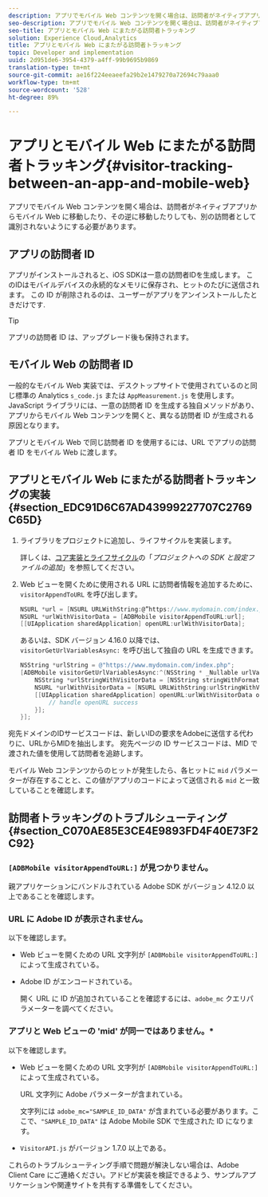 ```yaml
---
description: アプリでモバイル Web コンテンツを開く場合は、訪問者がネイティブアプリからモバイル Web に移動したり、その逆に移動したりしても、別の訪問者として識別されないようにする必要があります。
seo-description: アプリでモバイル Web コンテンツを開く場合は、訪問者がネイティブアプリからモバイル Web に移動したり、その逆に移動したりしても、別の訪問者として識別されないようにする必要があります。
seo-title: アプリとモバイル Web にまたがる訪問者トラッキング
solution: Experience Cloud,Analytics
title: アプリとモバイル Web にまたがる訪問者トラッキング
topic: Developer and implementation
uuid: 2d951de6-3954-4379-a4ff-99b9695b9869
translation-type: tm+mt
source-git-commit: ae16f224eeaeefa29b2e1479270a72694c79aaa0
workflow-type: tm+mt
source-wordcount: '528'
ht-degree: 89%

---
```



# アプリとモバイル Web にまたがる訪問者トラッキング{#visitor-tracking-between-an-app-and-mobile-web}

アプリでモバイル Web コンテンツを開く場合は、訪問者がネイティブアプリからモバイル Web に移動したり、その逆に移動したりしても、別の訪問者として識別されないようにする必要があります。

## アプリの訪問者 ID

アプリがインストールされると、iOS SDKは一意の訪問者IDを生成します。 このIDはモバイルデバイスの永続的なメモリに保存され、ヒットのたびに送信されます。 この ID が削除されるのは、ユーザーがアプリをアンインストールしたときだけです.

>[!TIP]
>
>アプリの訪問者 ID は、アップグレード後も保持されます。

## モバイル Web の訪問者 ID

一般的なモバイル Web 実装では、デスクトップサイトで使用されているのと同じ標準の Analytics `s_code.js` または `AppMeasurement.js` を使用します。JavaScript ライブラリには、一意の訪問者 ID を生成する独自メソッドがあり、アプリからモバイル Web コンテンツを開くと、異なる訪問者 ID が生成される原因となります。

アプリとモバイル Web で同じ訪問者 ID を使用するには、URL でアプリの訪問者 ID をモバイル Web に渡します。

## アプリとモバイル Web にまたがる訪問者トラッキングの実装{#section_EDC91D6C67AD43999227707C2769C65D}

1. ライブラリをプロジェクトに追加し、ライフサイクルを実装します。

   詳しくは、[コア実装とライフサイクル](/help/ios/getting-started/dev-qs.md)の「*プロジェクトへの SDK と設定ファイルの追加*」を参照してください。
1. Web ビューを開くために使用される URL に訪問者情報を追加するために、`visitorAppendToURL` を呼び出します。

   ```objective-c
   NSURL *url = [NSURL URLWithString:@”https://www.mydomain.com/index.php"]; 
   NSURL *urlWithVisitorData = [ADBMobile visitorAppendToURL:url]; 
   [[UIApplication sharedApplication] openURL:urlWithVisitorData];
   ```

   あるいは、SDK バージョン 4.16.0 以降では、`visitorGetUrlVariablesAsync:` を呼び出して独自の URL を生成できます。

   ```objective-c
   NSString *urlString = @"https://www.mydomain.com/index.php"; 
   [ADBMobile visitorGetUrlVariablesAsync:^(NSString * _Nullable urlVariables) { 
       NSString *urlStringWithVisitorData = [NSString stringWithFormat:@"%@?%@", urlString, urlVariables]; 
       NSURL *urlWithVisitorData = [NSURL URLWithString:urlStringWithVisitorData]; 
       [[UIApplication sharedApplication] openURL:urlWithVisitorData options:@{} completionHandler:^(BOOL success) { 
           // handle openURL success 
       }]; 
   }];
   ```

宛先ドメインのIDサービスコードは、新しいIDの要求をAdobeに送信する代わりに、URLからMIDを抽出します。 宛先ページの ID サービスコードは、MID で渡された値を使用して訪問者を追跡します。

モバイル Web コンテンツからのヒットが発生したら、各ヒットに `mid` パラメーターが存在することと、この値がアプリのコードによって送信される `mid` と一致していることを確認します。

## 訪問者トラッキングのトラブルシューティング {#section_C070AE85E3CE4E9893FD4F40E73F2C92}

### `[ADBMobile visitorAppendToURL:]` が見つかりません。

親アプリケーションにバンドルされている Adobe SDK がバージョン 4.12.0 以上であることを確認します。

### URL に Adobe ID が表示されません。

以下を確認します。

* Web ビューを開くための URL 文字列が `[ADBMobile visitorAppendToURL:]` によって生成されている。

* Adobe ID がエンコードされている。

   開く URL に ID が追加されていることを確認するには、`adobe_mc` クエリパラメーターを調べてください。

### アプリと Web ビューの &#39;mid&#39; が同一ではありません。*

以下を確認します。

* Web ビューを開くための URL 文字列が `[ADBMobile visitorAppendToURL:]` によって生成されている。

   URL 文字列に Adobe パラメーターが含まれている。

   文字列には `adobe_mc="SAMPLE_ID_DATA"` が含まれている必要があります。ここで、`"SAMPLE_ID_DATA"` は Adobe Mobile SDK で生成された ID になります。

* `VisitorAPI.js` がバージョン 1.7.0 以上である。

これらのトラブルシューティング手順で問題が解決しない場合は、Adobe Client Care にご連絡ください。アドビが実装を検証できるよう、サンプルアプリケーションや関連サイトを共有する準備をしてください。
